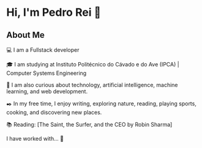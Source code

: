 # Hi, I'm Pedro Rei 👋

## About Me

💻 I am a Fullstack developer

🎓 I am studying at Instituto Politécnico do Cávado e do Ave (IPCA) | Computer Systems Engineering

🔎 I am also curious about technology, artificial intelligence, machine learning, and web development.

✒️ In my free time, I enjoy writing, exploring nature, reading, playing sports, cooking, and discovering new places.

📚 Reading: [The Saint, the Surfer, and the CEO by Robin Sharma]

I have worked with... 🔧
